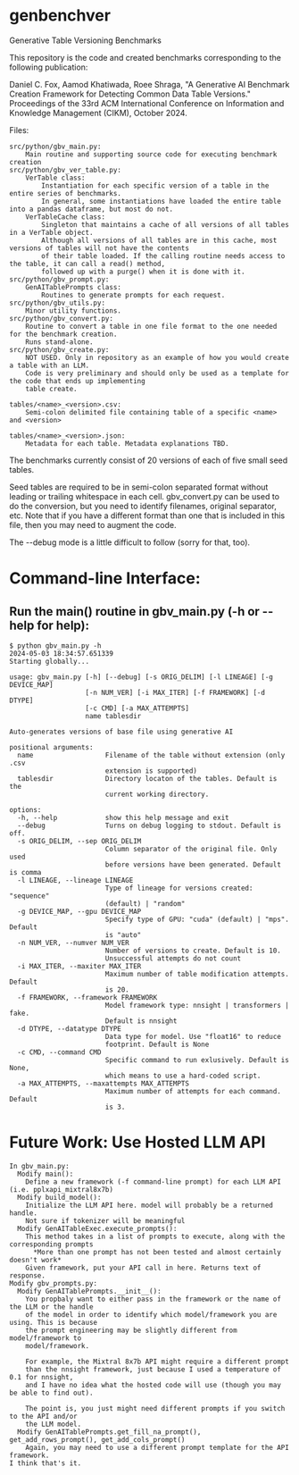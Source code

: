 # genbenchver
Generative Table Versioning Benchmarks

This repository is the code and created benchmarks corresponding to the following publication:

Daniel C. Fox, Aamod Khatiwada, Roee Shraga, "A Generative AI Benchmark Creation Framework for Detecting Common Data Table Versions."
Proceedings of the 33rd ACM International Conference on Information and Knowledge Management (CIKM), October 2024.

Files:
    
    src/python/gbv_main.py: 
        Main routine and supporting source code for executing benchmark creation
    src/python/gbv_ver_table.py: 
        VerTable class:
            Instantiation for each specific version of a table in the entire series of benchmarks.
            In general, some instantiations have loaded the entire table into a pandas dataframe, but most do not.
        VerTableCache class:
            Singleton that maintains a cache of all versions of all tables in a VerTable object.
            Although all versions of all tables are in this cache, most versions of tables will not have the contents
            of their table loaded. If the calling routine needs access to the table, it can call a read() method,
            followed up with a purge() when it is done with it.
    src/python/gbv_prompt.py:
        GenAITablePrompts class:
            Routines to generate prompts for each request.
    src/python/gbv_utils.py:
        Minor utility functions.
    src/python/gbv_convert.py:
        Routine to convert a table in one file format to the one needed for the benchmark creation.
        Runs stand-alone.
    src/python/gbv_create.py:
        NOT USED. Only in repository as an example of how you would create a table with an LLM.
        Code is very preliminary and should only be used as a template for the code that ends up implementing
        table create.

    tables/<name>_<version>.csv:
        Semi-colon delimited file containing table of a specific <name> and <version>

    tables/<name>_<version>.json:
        Metadata for each table. Metadata explanations TBD.

The benchmarks currently consist of 20 versions of each of five small seed tables.

Seed tables are required to be in semi-colon separated format without leading or trailing whitespace in each cell.
gbv_convert.py can be used to do the conversion, but you need to identify filenames, original separator, etc.
Note that if you have a different format than one that is included in this file, then you may need to augment the code.

The --debug mode is a little difficult to follow (sorry for that, too).

# Command-line Interface:

## Run the main() routine in gbv_main.py (-h or --help for help):
    $ python gbv_main.py -h
    2024-05-03 18:34:57.651339
    Starting globally...
    
    usage: gbv_main.py [-h] [--debug] [-s ORIG_DELIM] [-l LINEAGE] [-g DEVICE_MAP]
                       [-n NUM_VER] [-i MAX_ITER] [-f FRAMEWORK] [-d DTYPE]
                       [-c CMD] [-a MAX_ATTEMPTS]
                       name tablesdir
    
    Auto-generates versions of base file using generative AI
    
    positional arguments:
      name                  Filename of the table without extension (only .csv
                            extension is supported)
      tablesdir             Directory locaton of the tables. Default is the
                            current working directory.
    
    options:
      -h, --help            show this help message and exit
      --debug               Turns on debug logging to stdout. Default is off.
      -s ORIG_DELIM, --sep ORIG_DELIM
                            Column separator of the original file. Only used
                            before versions have been generated. Default is comma
      -l LINEAGE, --lineage LINEAGE
                            Type of lineage for versions created: "sequence"
                            (default) | "random"
      -g DEVICE_MAP, --gpu DEVICE_MAP
                            Specify type of GPU: "cuda" (default) | "mps". Default
                            is "auto"
      -n NUM_VER, --numver NUM_VER
                            Number of versions to create. Default is 10.
                            Unsuccessful attempts do not count
      -i MAX_ITER, --maxiter MAX_ITER
                            Maximum number of table modification attempts. Default
                            is 20.
      -f FRAMEWORK, --framework FRAMEWORK
                            Model framework type: nnsight | transformers | fake.
                            Default is nnsight
      -d DTYPE, --datatype DTYPE
                            Data type for model. Use "float16" to reduce
                            footprint. Default is None
      -c CMD, --command CMD
                            Specific command to run exlusively. Default is None,
                            which means to use a hard-coded script.
      -a MAX_ATTEMPTS, --maxattempts MAX_ATTEMPTS
                            Maximum number of attempts for each command. Default
                            is 3.



# Future Work: Use Hosted LLM API
  
    In gbv_main.py:
      Modify main():
        Define a new framework (-f command-line prompt) for each LLM API (i.e. pplxapi_mixtral8x7b)
      Modify build_model():
        Initialize the LLM API here. model will probably be a returned handle.
        Not sure if tokenizer will be meaningful
      Modify GenAITableExec.execute_prompts():
        This method takes in a list of prompts to execute, along with the corresponding prompts
          *More than one prompt has not been tested and almost certainly doesn't work*
        Given framework, put your API call in here. Returns text of response.
    Modify gbv_prompts.py:
      Modify GenAITablePrompts.__init__():
        You propbaly want to either pass in the framework or the name of the LLM or the handle 
        of the model in order to identify which model/framework you are using. This is because 
        the prompt engineering may be slightly different from model/framework to 
        model/framework. 
        
        For example, the Mixtral 8x7b API might require a different prompt 
        than the nnsight framework, just because I used a temperature of 0.1 for nnsight, 
        and I have no idea what the hosted code will use (though you may be able to find out). 
        
        The point is, you just might need different prompts if you switch to the API and/or 
        the LLM model.
      Modify GenAITablePrompts.get_fill_na_prompt(), get_add_rows_prompt(), get_add_cols_prompt()
        Again, you may need to use a different prompt template for the API framework.
    I think that's it.
